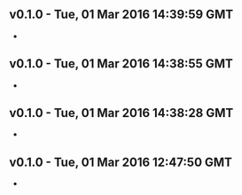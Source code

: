v0.1.0 - Tue, 01 Mar 2016 14:39:59 GMT
--------------------------------------

- 


v0.1.0 - Tue, 01 Mar 2016 14:38:55 GMT
--------------------------------------

- 


v0.1.0 - Tue, 01 Mar 2016 14:38:28 GMT
--------------------------------------

- 


v0.1.0 - Tue, 01 Mar 2016 12:47:50 GMT
--------------------------------------

- 


